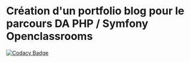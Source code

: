 # Création d'un portfolio blog pour le parcours DA PHP / Symfony Openclassrooms

[![Codacy Badge](https://api.codacy.com/project/badge/Grade/1da544ccd71f461baae60e7e7a146c8c)](https://app.codacy.com/manual/agharta83/P5_Blog?utm_source=github.com&utm_medium=referral&utm_content=agharta83/P5_Blog&utm_campaign=Badge_Grade_Dashboard)


